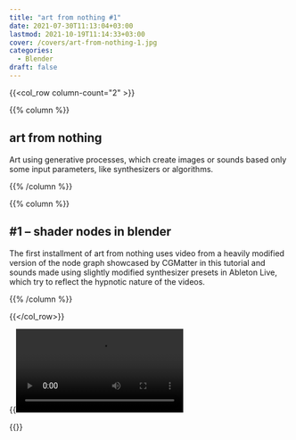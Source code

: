 ```yaml
---
title: "art from nothing #1"
date: 2021-07-30T11:13:04+03:00
lastmod: 2021-10-19T11:14:33+03:00
cover: /covers/art-from-nothing-1.jpg
categories:
  - Blender
draft: false
---
```



{{<col_row column-count="2" >}}

{{% column %}}

## art from nothing
Art using generative processes, which create images or sounds based only some input parameters, like synthesizers or algorithms.

{{% /column %}}


{{% column %}}

## #1 – shader nodes in blender
The first installment of art from nothing uses video from a heavily modified version of the node graph showcased by CGMatter in this tutorial and sounds made using slightly modified synthesizer presets in Ableton Live, which try to reflect the hypnotic nature of the videos.

{{% /column %}}


{{</col_row>}}

{{<video src="afn-1-1.mp4">}}
{{<video src="afn-1-2.mp4">}}
{{<video src="afn-1-3.mp4">}}
{{<video src="afn-1-4.mp4">}}

{{<download file="afn-1.blend.zip" text="Download .blend file">}}